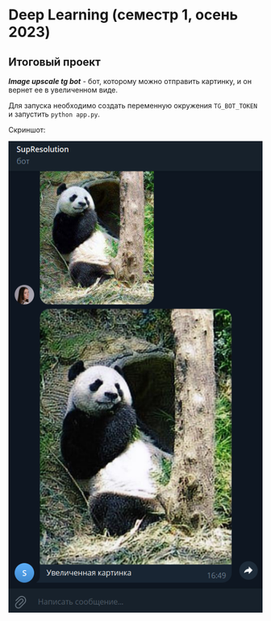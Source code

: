 # Deep Learning (семестр 1, осень 2023)
## Итоговый проект 
___Image upscale tg bot___ - бот, которому можно отправить картинку, и он вернет ее в увеличенном виде.

Для запуска необходимо создать переменную окружения `TG_BOT_TOKEN` и запустить `python app.py`.

Скриншот:

<img src="img/img.png" alt="screen">
